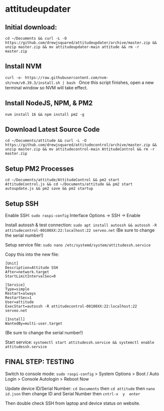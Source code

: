 # attitudeupdater

## Initial download:
```cd ~/Documents && curl -L -O https://github.com/drewjsquared/attitudeupdater/archive/master.zip && unzip master.zip && mv attitudeupdater-main attitude && rm -r master.zip```

## Install NVM
```curl -o- https://raw.githubusercontent.com/nvm-sh/nvm/v0.39.3/install.sh | bash ```
Once this script finishes, open a new terminal window so NVM will take effect. 

## Install NodeJS, NPM, & PM2
```nvm install 16 && npm install pm2 -g```

## Download Latest Source Code
```cd ~/Documents/attitude && curl -L -O https://github.com/drewjsquared/attitudecontrol/archive/master.zip && unzip master.zip && mv attitudecontrol-main AttitudeControl && rm -r master.zip```

## Setup PM2 Processes
```cd ~/Documents/attitude/AttitudeControl && pm2 start AttitudeControl.js && cd ~/Documents/attitude && pm2 start autoupdate.js && pm2 save && pm2 startup```

## Setup SSH
Enable SSH: `sudo raspi-config` Interface Options -> SSH -> Enable

Install autossh & test connection: ```sudo apt install autossh && autossh -R attitudecontrol-00100XX:22:localhost:22 serveo.net```
(Be sure to change the serial number!)

Setup service file: ```sudo nano /etc/systemd/system/attitudessh.service```

Copy this into the new file: 
```
[Unit]
Description=Attitude SSH
After=network.target
StartLimitIntervalSec=0

[Service]
Type=simple
Restart=always
RestartSec=1
User=attitude
ExecStart=autossh -R attitudecontrol-00100XX:22:localhost:22 serveo.net

[Install]
WantedBy=multi-user.target
```
(Be sure to change the serial number!)

Start service: ```systemctl start attitudessh.service && systemctl enable attitudessh.service```



## FINAL STEP: TESTING
Switch to console mode: `sudo raspi-config` > System Options > Boot / Auto Login > Console Autologin > Reboot Now

Update device ID/Serial Number: `cd Documents` then `cd attitude` then `nano id.json` then change ID and Serial Number then `cntrl-x  y  enter`

Then double check SSH from laptop and device status on website.
